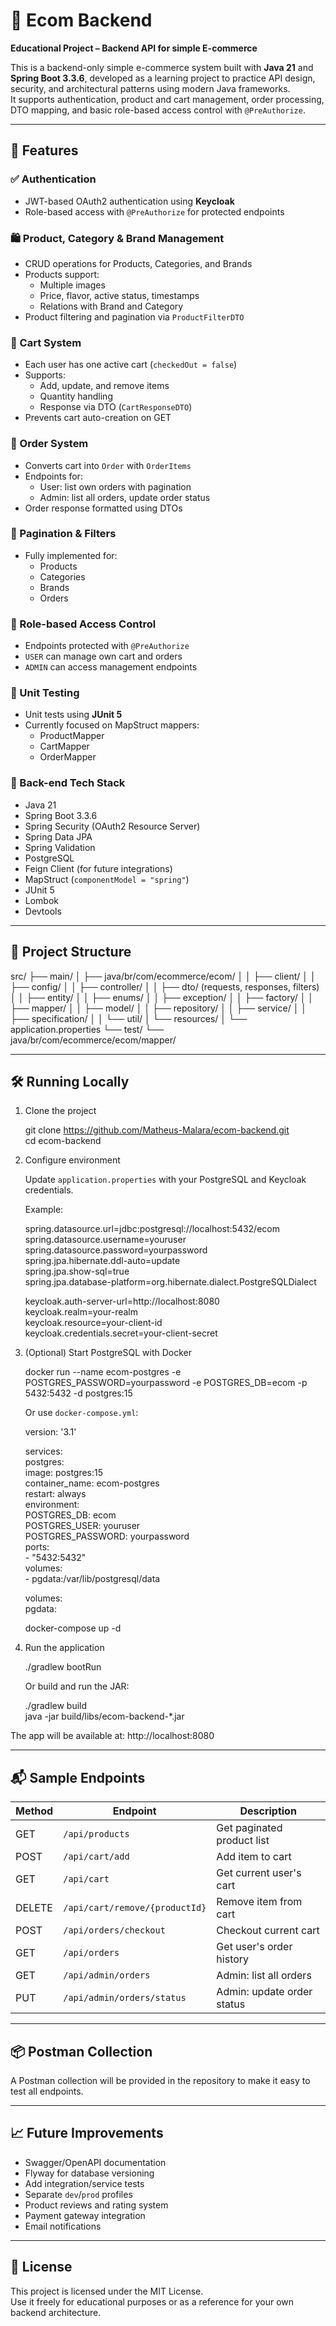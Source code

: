 # 🛒 Ecom Backend

**Educational Project – Backend API for simple E-commerce**

This is a backend-only simple e-commerce system built with **Java 21** and **Spring Boot 3.3.6**, developed as a learning project to practice API design, security, and architectural patterns using modern Java frameworks.  
It supports authentication, product and cart management, order processing, DTO mapping, and basic role-based access control with `@PreAuthorize`.

---

## 🚀 Features

### ✅ Authentication
- JWT-based OAuth2 authentication using **Keycloak**
- Role-based access with `@PreAuthorize` for protected endpoints

### 🛍️ Product, Category & Brand Management
- CRUD operations for Products, Categories, and Brands
- Products support:
  - Multiple images
  - Price, flavor, active status, timestamps
  - Relations with Brand and Category
- Product filtering and pagination via `ProductFilterDTO`

### 🛒 Cart System
- Each user has one active cart (`checkedOut = false`)
- Supports:
  - Add, update, and remove items
  - Quantity handling
  - Response via DTO (`CartResponseDTO`)
- Prevents cart auto-creation on GET

### 🧾 Order System
- Converts cart into `Order` with `OrderItems`
- Endpoints for:
  - User: list own orders with pagination
  - Admin: list all orders, update order status
- Order response formatted using DTOs

### 📑 Pagination & Filters
- Fully implemented for:
  - Products
  - Categories
  - Brands
  - Orders

### 🔐 Role-based Access Control
- Endpoints protected with `@PreAuthorize`
- `USER` can manage own cart and orders
- `ADMIN` can access management endpoints

### 🧪 Unit Testing
- Unit tests using **JUnit 5**
- Currently focused on MapStruct mappers:
  - ProductMapper
  - CartMapper
  - OrderMapper

### 🧰 Back-end Tech Stack

- Java 21
- Spring Boot 3.3.6
- Spring Security (OAuth2 Resource Server)
- Spring Data JPA
- Spring Validation
- PostgreSQL
- Feign Client (for future integrations)
- MapStruct (`componentModel = "spring"`)
- JUnit 5
- Lombok
- Devtools

---

## 📂 Project Structure

src/
├── main/
│ ├── java/br/com/ecommerce/ecom/
│ │ ├── client/
│ │ ├── config/
│ │ ├── controller/
│ │ ├── dto/ (requests, responses, filters)
│ │ ├── entity/
│ │ ├── enums/
│ │ ├── exception/
│ │ ├── factory/
│ │ ├── mapper/
│ │ ├── model/
│ │ ├── repository/
│ │ ├── service/
│ │ ├── specification/
│ │ └── util/
│ └── resources/
│ └── application.properties
└── test/
└── java/br/com/ecommerce/ecom/mapper/

---

## 🛠️ Running Locally

1. Clone the project

   git clone https://github.com/Matheus-Malara/ecom-backend.git  
   cd ecom-backend

2. Configure environment

   Update `application.properties` with your PostgreSQL and Keycloak credentials.

   Example:

   spring.datasource.url=jdbc:postgresql://localhost:5432/ecom  
   spring.datasource.username=youruser  
   spring.datasource.password=yourpassword  
   spring.jpa.hibernate.ddl-auto=update  
   spring.jpa.show-sql=true  
   spring.jpa.database-platform=org.hibernate.dialect.PostgreSQLDialect  

   keycloak.auth-server-url=http://localhost:8080  
   keycloak.realm=your-realm  
   keycloak.resource=your-client-id  
   keycloak.credentials.secret=your-client-secret

3. (Optional) Start PostgreSQL with Docker

   docker run --name ecom-postgres -e POSTGRES_PASSWORD=yourpassword -e POSTGRES_DB=ecom -p 5432:5432 -d postgres:15

   Or use `docker-compose.yml`:

   version: '3.1'  

   services:  
     postgres:  
       image: postgres:15  
       container_name: ecom-postgres  
       restart: always  
       environment:  
         POSTGRES_DB: ecom  
         POSTGRES_USER: youruser  
         POSTGRES_PASSWORD: yourpassword  
       ports:  
         - "5432:5432"  
       volumes:  
         - pgdata:/var/lib/postgresql/data  

   volumes:  
     pgdata:  

   docker-compose up -d

4. Run the application

   ./gradlew bootRun

   Or build and run the JAR:

   ./gradlew build  
   java -jar build/libs/ecom-backend-*.jar

The app will be available at: http://localhost:8080

---

## 📬 Sample Endpoints

| Method | Endpoint                      | Description                           |
|--------|-------------------------------|---------------------------------------|
| GET    | `/api/products`               | Get paginated product list            |
| POST   | `/api/cart/add`               | Add item to cart                      |
| GET    | `/api/cart`                   | Get current user's cart               |
| DELETE | `/api/cart/remove/{productId}`| Remove item from cart                 |
| POST   | `/api/orders/checkout`        | Checkout current cart                 |
| GET    | `/api/orders`                 | Get user's order history              |
| GET    | `/api/admin/orders`           | Admin: list all orders                |
| PUT    | `/api/admin/orders/status`    | Admin: update order status            |

---

## 📦 Postman Collection

A Postman collection will be provided in the repository to make it easy to test all endpoints.

---

## 📈 Future Improvements

- Swagger/OpenAPI documentation
- Flyway for database versioning
- Add integration/service tests
- Separate `dev`/`prod` profiles
- Product reviews and rating system
- Payment gateway integration
- Email notifications

---

## 📄 License

This project is licensed under the MIT License.  
Use it freely for educational purposes or as a reference for your own backend architecture.
